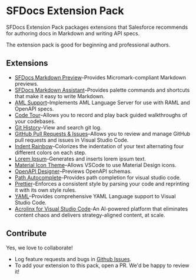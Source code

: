 # SFDocs Extension Pack

SFDocs Extension Pack packages extensions that Salesforce recommends for authoring docs in Markdown and writing API specs.

The extension pack is good for beginning and professional authors.

## Extensions

- [SFDocs Markdown Preview](https://marketplace.visualstudio.com/items?itemName=salesforce.salesforce-docs-markdown-preview)–Provides Micromark-compliant Markdown previews.
- [SFDocs Markdown Assistant](https://marketplace.visualstudio.com/items?itemName=salesforce.sfdocs-markdown-assistant)–Provides palette commands and shortcuts that make it easy to write Markdown.
- [AML Support](https://marketplace.visualstudio.com/items?itemName=MuleSoftInc.aml-vscode)–Implements AML Language Server for use with RAML and OpenAPI specs.
- [Code Tour](https://marketplace.visualstudio.com/items?itemName=vsls-contrib.codetour)–Allows you to record and play back guided walkthroughs of your codebases.
- [Git History](https://marketplace.visualstudio.com/items?itemName=donjayamanne.githistory)–View and search git log.
- [GitHub Pull Requests & Issues](https://marketplace.visualstudio.com/items?itemName=GitHub.vscode-pull-request-github)–Allows you to review and manage GitHub pull requests and issues in Visual Studio Code.
- [Indent Rainbow](https://marketplace.visualstudio.com/items?itemName=oderwat.indent-rainbow)–Colorizes the indentation of your text alternating four different colors on each step.
- [Lorem Ipsum](https://marketplace.visualstudio.com/items?itemName=Tyriar.lorem-ipsum)–Generates and inserts lorem ipsum text.
- [Material Icon Theme](https://marketplace.visualstudio.com/items?itemName=PKief.material-icon-theme)–Allows VSCode to use Material Design icons.
- [OpenAPI Designer](https://marketplace.visualstudio.com/items?itemName=philosowaffle.openapi-designer)–Previews OpenAPI schemas.
- [Path Autocomplete](https://marketplace.visualstudio.com/items?itemName=ionutvmi.path-autocomplete)–Provides path completion for visual studio code.
- [Prettier](https://marketplace.visualstudio.com/items?itemName=esbenp.prettier-vscode)–Enforces a consistent style by parsing your code and reprinting it with its own style rules.
- [YAML](https://marketplace.visualstudio.com/items?itemName=redhat.vscode-yaml)–Provides comprehensive YAML Language support to Visual Studio Code.
- [Acrolinx for Visual Studio Code](https://marketplace.visualstudio.com/items?itemName=acrolinx.vscode-sidebar)-An AI-powered platform that eliminates content chaos and delivers strategy-aligned content, at scale.

## Contribute

Yes, we love to collaborate!
- Log feature requests and bugs in [Github Issues](https://github.com/forcedotcom/sfdocs-vscode/issues).
- To add your extension to this pack, open a PR. We'd be happy to review it!
